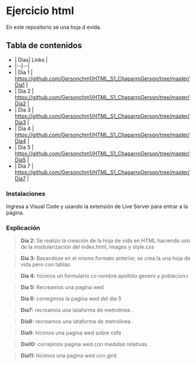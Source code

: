 # Ejercicio html
En este repositorio se una hoja d evida.

## Tabla de contenidos
- | Días| Links  |
- |--|--|
- | Dia 1 |  https://github.com/Gersonchm1/HTML_S1_ChaparroGerson/tree/master/Dia1 |
- | Dia 2 |  https://github.com/Gersonchm1/HTML_S1_ChaparroGerson/tree/master/Dia2 |
- | Dia 3 |  https://github.com/Gersonchm1/HTML_S1_ChaparroGerson/tree/master/Dia3 |
- | Dia 4 |  https://github.com/Gersonchm1/HTML_S1_ChaparroGerson/tree/master/Dia4 |
- | Dia 5 |  https://github.com/Gersonchm1/HTML_S1_ChaparroGerson/tree/master/Dia5 |
- | Dia 7 |  https://github.com/Gersonchm1/HTML_S1_ChaparroGerson/tree/master/Dia7 |


### Instalaciones 
Ingresa a Visual Code y usando la extensión de Live Server para entrar a la página.

### Explicación

>**Dia 2:** Se realizo la creación de la hoja de vida en HTML haciendo uso de la modularización del index.html, images y style.css

>**Dia 3:** Basandose en el mismo formato anterior, se crea la una hoja de vida pero con tablas.

>**Dia 4:** hicimos un formulario co nombre apellido genero y poblacion>

>**Dia 5:** Recreamos una pagina wed

>**Dia 6:** corregimos la pagina wed del dia 5

>**Dia7:** recreamos una lataforma de metrolinea .

>**Dia8:** recreamos una lataforma de metrolinea .

>**Dia9:** hicimos una pagina wed sobre cafe .

>**Dia10:**  correjimos pagina wed con medidas relativas.

>**Dia11:** hicimos una pagina wed con gird.

